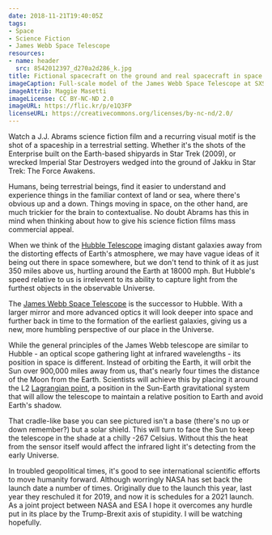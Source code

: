 ```yaml
---
date: 2018-11-21T19:40:05Z
tags:
- Space
- Science Fiction
- James Webb Space Telescope
resources:
- name: header
  src: 8542012397_d270a2d286_k.jpg
title: Fictional spacecraft on the ground and real spacecraft in space
imageCaption: Full-scale model of the James Webb Space Telescope at SXSW 2013
imageAttrib: Maggie Masetti
imageLicense: CC BY-NC-ND 2.0
imageURL: https://flic.kr/p/e1Q3FP
licenseURL: https://creativecommons.org/licenses/by-nc-nd/2.0/
---
```


Watch a J.J. Abrams science fiction film and a recurring visual motif is the shot of a spaceship in a terrestrial setting. Whether it's the shots of the Enterprise built on the Earth-based shipyards in Star Trek (2009), or wrecked Imperial Star Destroyers wedged into the ground of Jakku in Star Trek: The Force Awakens. 

Humans, being terrestrial beings, find it easier to understand and experience things in the familiar context of land or sea, where there's obvious up and a down. Things moving in space, on the other hand, are much trickier for the brain to contextualise. No doubt Abrams has this in mind when thinking about how to give his science fiction films mass commercial appeal.

When we think of the [Hubble Telescope](https://en.wikipedia.org/wiki/Hubble_Space_Telescope) imaging distant galaxies away from the distorting effects of Earth's atmosphere, we may have vague ideas of it being out there in space somewhere, but we don't tend to think of it as just 350 miles above us, hurtling around the Earth at 18000 mph. But Hubble's speed relative to us is irrelevent to its ability to capture light from the furthest objects in the observable Universe.

The [James Webb Space Telescope](https://en.wikipedia.org/wiki/James_Webb_Space_Telescope) is the successor to Hubble. With a larger mirror and more advanced optics it will look deeper into space and further back in time to the formation of the earliest galaxies, giving us a new, more humbling perspective of our place in the Universe. 

While the general principles of the James Webb telescope are similar to Hubble - an optical scope gathering light at infrared wavelengths - its position in space is different. Instead of orbiting the Earth, it will orbit the Sun over 900,000 miles away from us, that's nearly four times the distance of the Moon from the Earth. Scientists will achieve this by placing it around the L2 [Lagrangian point](https://en.wikipedia.org/wiki/Lagrangian_point), a position in the Sun-Earth gravitational system that will allow the telescope to maintain a relative position to Earth and avoid Earth's shadow.

That cradle-like base you can see pictured isn't a base (there's no up or down remember?) but a solar shield. This will turn to face the Sun to keep the telescope in the shade at a chilly -267 Celsius. Without this the heat from the sensor itself would affect the infrared light it's detecting from the early Universe.

In troubled geopolitical times, it's good to see international scientific efforts to move humanity forward. Although worringly NASA has set back the launch date a number of times. Originally due to the launch this year, last year they reschuled it for 2019, and now it is schedules for a 2021 launch. As a joint project between NASA and ESA I hope it overcomes any hurdle put in its place by the Trump-Brexit axis of stupidity. I will be watching hopefully. 


